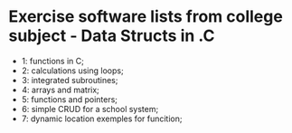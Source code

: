 # Exercise software lists from college subject - Data Structs in .C

 - 1: functions in C;
 - 2: calculations using loops;
 - 3: integrated subroutines;
 - 4: arrays and matrix;
 - 5: functions and pointers;
 - 6: simple CRUD for a school system;
 - 7: dynamic location exemples for funcition;
